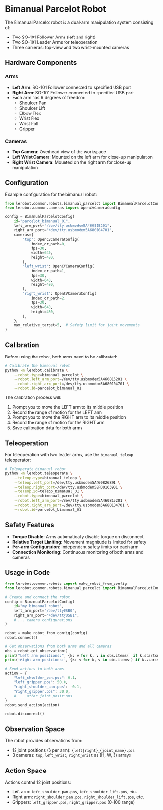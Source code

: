 # Bimanual Parcelot Robot

The Bimanual Parcelot robot is a dual-arm manipulation system consisting of:
- Two SO-101 Follower Arms (left and right)
- Two SO-101 Leader Arms for teleoperation
- Three cameras: top-view and two wrist-mounted cameras

## Hardware Components

### Arms
- **Left Arm**: SO-101 Follower connected to specified USB port
- **Right Arm**: SO-101 Follower connected to specified USB port
- Each arm has 6 degrees of freedom:
  - Shoulder Pan
  - Shoulder Lift
  - Elbow Flex
  - Wrist Flex
  - Wrist Roll
  - Gripper

### Cameras
- **Top Camera**: Overhead view of the workspace
- **Left Wrist Camera**: Mounted on the left arm for close-up manipulation
- **Right Wrist Camera**: Mounted on the right arm for close-up manipulation

## Configuration

Example configuration for the bimanual robot:

```python
from lerobot.common.robots.bimanual_parcelot import BimanualParcelotConfig
from lerobot.common.cameras import OpenCVCameraConfig

config = BimanualParcelotConfig(
    id="parcelot_bimanual_01",
    left_arm_port="/dev/tty.usbmodem5A460815201",
    right_arm_port="/dev/tty.usbmodem5A680104701",
    cameras={
        "top": OpenCVCameraConfig(
            index_or_path=0,
            fps=30,
            width=640,
            height=480,
        ),
        "left_wrist": OpenCVCameraConfig(
            index_or_path=1,
            fps=30,
            width=640,
            height=480,
        ),
        "right_wrist": OpenCVCameraConfig(
            index_or_path=2,
            fps=30,
            width=640,
            height=480,
        ),
    },
    max_relative_target=5,  # Safety limit for joint movements
)
```

## Calibration

Before using the robot, both arms need to be calibrated:

```bash
# Calibrate the bimanual robot
python -m lerobot.calibrate \
    --robot.type=bimanual_parcelot \
    --robot.left_arm_port=/dev/tty.usbmodem5A460815201 \
    --robot.right_arm_port=/dev/tty.usbmodem5A680104701 \
    --robot.id=parcelot_bimanual_01
```

The calibration process will:
1. Prompt you to move the LEFT arm to its middle position
2. Record the range of motion for the LEFT arm
3. Prompt you to move the RIGHT arm to its middle position
4. Record the range of motion for the RIGHT arm
5. Save calibration data for both arms

## Teleoperation

For teleoperation with two leader arms, use the `bimanual_teleop` teleoperator:

```bash
# Teleoperate bimanual robot
python -m lerobot.teleoperate \
    --teleop.type=bimanual_teleop \
    --teleop.left_port=/dev/tty.usbmodem5A460826891 \
    --teleop.right_port=/dev/tty.usbmodem58FD0163901 \
    --teleop.id=teleop_bimanual_01 \
    --robot.type=bimanual_parcelot \
    --robot.left_arm_port=/dev/tty.usbmodem5A460815201 \
    --robot.right_arm_port=/dev/tty.usbmodem5A680104701 \
    --robot.id=parcelot_bimanual_01
```

## Safety Features

- **Torque Disable**: Arms automatically disable torque on disconnect
- **Relative Target Limiting**: Movement magnitude is limited for safety
- **Per-arm Configuration**: Independent safety limits for each arm
- **Connection Monitoring**: Continuous monitoring of both arms and cameras

## Usage in Code

```python
from lerobot.common.robots import make_robot_from_config
from lerobot.common.robots.bimanual_parcelot import BimanualParcelotConfig

# Create and connect the robot
config = BimanualParcelotConfig(
    id="my_bimanual_robot",
    left_arm_port="/dev/ttyUSB0",
    right_arm_port="/dev/ttyUSB1",
    # ... camera configurations
)

robot = make_robot_from_config(config)
robot.connect()

# Get observations from both arms and all cameras
obs = robot.get_observation()
print("Left arm positions:", {k: v for k, v in obs.items() if k.startswith("left_")})
print("Right arm positions:", {k: v for k, v in obs.items() if k.startswith("right_")})

# Send actions to both arms
action = {
    "left_shoulder_pan.pos": 0.1,
    "left_gripper.pos": 50.0,
    "right_shoulder_pan.pos": -0.1,
    "right_gripper.pos": 30.0,
    # ... other joint positions
}
robot.send_action(action)

robot.disconnect()
```

## Observation Space

The robot provides observations from:
- 12 joint positions (6 per arm): `{left|right}_{joint_name}.pos`
- 3 cameras: `top`, `left_wrist`, `right_wrist` as (H, W, 3) arrays

## Action Space

Actions control 12 joint positions:
- Left arm: `left_shoulder_pan.pos`, `left_shoulder_lift.pos`, etc.
- Right arm: `right_shoulder_pan.pos`, `right_shoulder_lift.pos`, etc.
- Grippers: `left_gripper.pos`, `right_gripper.pos` (0-100 range)
